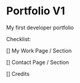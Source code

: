 <h1>Portfolio V1</h1>

My first developer portfolio

Checklist:

[] My Work Page / Section

[] Contact Page / Section

[] Credits
